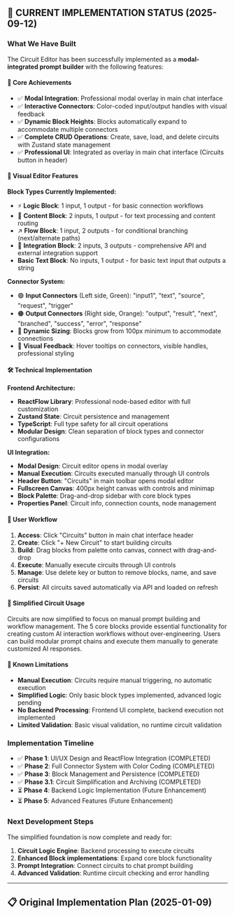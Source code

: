 ## 🎯 **CURRENT IMPLEMENTATION STATUS** (2025-09-12)

### **What We Have Built**

The Circuit Editor has been successfully implemented as a **modal-integrated prompt builder** with the following features:

#### **🚩 Core Achievements**
- ✅ **Modal Integration**: Professional modal overlay in main chat interface
- ✅ **Interactive Connectors**: Color-coded input/output handles with visual feedback
- ✅ **Dynamic Block Heights**: Blocks automatically expand to accommodate multiple connectors
- ✅ **Complete CRUD Operations**: Create, save, load, and delete circuits with Zustand state management
- ✅ **Professional UI**: Integrated as overlay in main chat interface (Circuits button in header)

#### **🎨 Visual Editor Features**

**Block Types Currently Implemented:**
- ⚡ **Logic Block**: 1 input, 1 output - for basic connection workflows
- 📖 **Content Block**: 2 inputs, 1 output - for text processing and content routing
- ↗️ **Flow Block**: 1 input, 2 outputs - for conditional branching (next/alternate paths)
- 🔗 **Integration Block**: 2 inputs, 3 outputs - comprehensive API and external integration support
- **Basic Text Block**: No inputs, 1 output - for basic text input that outputs a string

**Connector System:**
- 🟢 **Input Connectors** (Left side, Green): "input1", "text", "source", "request", "trigger"
- 🟠 **Output Connectors** (Right side, Orange): "output", "result", "next", "branched", "success", "error", "response"
- 📏 **Dynamic Sizing**: Blocks grow from 100px minimum to accommodate connections
- 🎯 **Visual Feedback**: Hover tooltips on connectors, visible handles, professional styling

#### **🛠️ Technical Implementation**

**Frontend Architecture:**
- **ReactFlow Library**: Professional node-based editor with full customization
- **Zustand State**: Circuit persistence and management
- **TypeScript**: Full type safety for all circuit operations
- **Modular Design**: Clean separation of block types and connector configurations

**UI Integration:**
- **Modal Design**: Circuit editor opens in modal overlay
- **Manual Execution**: Circuits executed manually through UI controls
- **Header Button**: "Circuits" in main toolbar opens modal editor
- **Fullscreen Canvas**: 400px height canvas with controls and minimap
- **Block Palette**: Drag-and-drop sidebar with core block types
- **Properties Panel**: Circuit info, connection counts, node management

#### **🔄 User Workflow**
1. **Access**: Click "Circuits" button in main chat interface header
2. **Create**: Click "+ New Circuit" to start building circuits
3. **Build**: Drag blocks from palette onto canvas, connect with drag-and-drop
4. **Execute**: Manually execute circuits through UI controls
5. **Manage**: Use delete key or button to remove blocks, name, and save circuits
6. **Persist**: All circuits saved automatically via API and loaded on refresh

#### **🎯 Simplified Circuit Usage**

Circuits are now simplified to focus on manual prompt building and workflow management. The 5 core blocks provide essential functionality for creating custom AI interaction workflows without over-engineering. Users can build modular prompt chains and execute them manually to generate customized AI responses.

#### **🎯 Known Limitations**
- **Manual Execution**: Circuits require manual triggering, no automatic execution
- **Simplified Logic**: Only basic block types implemented, advanced logic pending
- **No Backend Processing**: Frontend UI complete, backend execution not implemented
- **Limited Validation**: Basic visual validation, no runtime circuit validation

### **Implementation Timeline**
- ✅ **Phase 1**: UI/UX Design and ReactFlow Integration (COMPLETED)
- ✅ **Phase 2**: Full Connector System with Color Coding (COMPLETED)
- ✅ **Phase 3**: Block Management and Persistence (COMPLETED)
- ✅ **Phase 3.1**: Circuit Simplification and Archiving (COMPLETED)
- ⏳ **Phase 4**: Backend Logic Implementation (Future Enhancement)
- ⏳ **Phase 5**: Advanced Features (Future Enhancement)

### **Next Development Steps**
The simplified foundation is now complete and ready for:
1. **Circuit Logic Engine**: Backend processing to execute circuits
2. **Enhanced Block implementations**: Expand core block functionality
3. **Prompt Integration**: Connect circuits to chat prompt building
4. **Advanced Validation**: Runtime circuit checking and error handling

---

## 📋 **Original Implementation Plan** (2025-01-09)